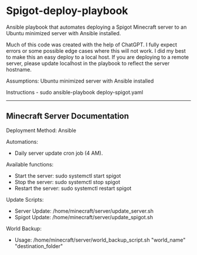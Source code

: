 # Spigot-deploy-playbook
Ansible playbook that automates deploying a Spigot Minecraft server to an Ubuntu minimized server with Ansible installed.

Much of this code was created with the help of ChatGPT.  I fully expect errors or some possible edge cases where this will not work.  I did my best to make this an easy deploy to a local host.  If you are deploying to a remote server, please update localhost in the playbook to reflect the server hostname.

Assumptions: Ubuntu minimized server with Ansible installed

Instructions - sudo ansible-playbook deploy-spigot.yaml

----------------------------
Minecraft Server Documentation
----------------------------

Deployment Method: Ansible

Automations:
- Daily server update cron job (4 AM).

Available functions:
- Start the server: sudo systemctl start spigot
- Stop the server: sudo systemctl stop spigot
- Restart the server: sudo systemctl restart spigot

Update Scripts:
- Server Update: /home/minecraft/server/update_server.sh
- Spigot Update: /home/minecraft/server/update_spigot.sh

World Backup:
- Usage: /home/minecraft/server/world_backup_script.sh "world_name" "destination_folder"
